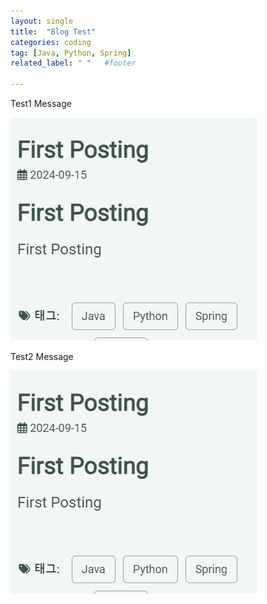 ```yaml
---
layout: single                    
title:  "Blog Test"    
categories: coding          
tag: [Java, Python, Spring]
related_label: " "   #footer

---
```



 Test1 Message

![image.png](../../assets/images/coding/2024-09-29-testBlog/image.png)

Test2 Message

![image.png](../../assets/images/coding/2024-09-29-testBlog/image%201.png) 
